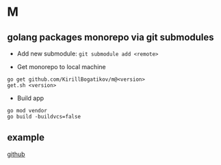 # M
## golang packages monorepo via git submodules

- Add new submodule:
`git submodule add <remote>`

- Get monorepo to local machine
```
go get github.com/KirillBogatikov/m@<version>
get.sh <version>
```

- Build app
```
go mod vendor
go build -buildvcs=false
```

## example
[github](https://github.com/KirillBogatikov/golang-app)
